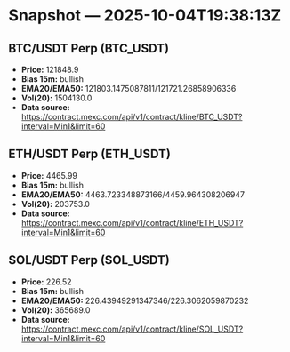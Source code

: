 # Snapshot — 2025-10-04T19:38:13Z

## BTC/USDT Perp (BTC_USDT)
- **Price:** 121848.9
- **Bias 15m:** bullish
- **EMA20/EMA50:** 121803.1475087811/121721.26858906336
- **Vol(20):** 1504130.0
- **Data source:** https://contract.mexc.com/api/v1/contract/kline/BTC_USDT?interval=Min1&limit=60

## ETH/USDT Perp (ETH_USDT)
- **Price:** 4465.99
- **Bias 15m:** bullish
- **EMA20/EMA50:** 4463.723348873166/4459.964308206947
- **Vol(20):** 203753.0
- **Data source:** https://contract.mexc.com/api/v1/contract/kline/ETH_USDT?interval=Min1&limit=60

## SOL/USDT Perp (SOL_USDT)
- **Price:** 226.52
- **Bias 15m:** bullish
- **EMA20/EMA50:** 226.43949291347346/226.3062059870232
- **Vol(20):** 365689.0
- **Data source:** https://contract.mexc.com/api/v1/contract/kline/SOL_USDT?interval=Min1&limit=60
